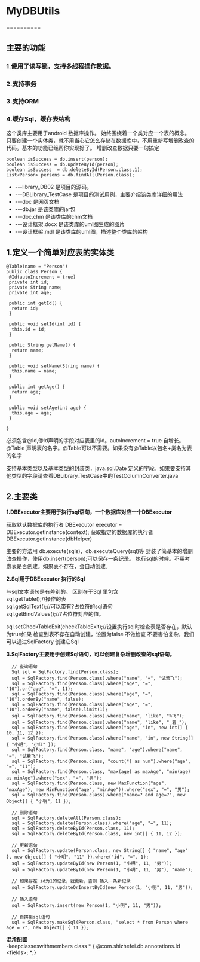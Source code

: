 # MyDBUtils
==========

 主要的功能
-----------------------------------

### 1.使用了读写锁，支持多线程操作数据。
### 2.支持事务
### 3.支持ORM
### 4.缓存Sql，缓存表结构
 
 
这个类库主要用于android 数据库操作。
始终围绕着一个类对应一个表的概念。
只要创建一个实体类，就不用当心它怎么存储在数据库中，不用重新写增删改查的代码。基本的功能已经帮你实现好了。
增删改查数据只要一句搞定
 
    boolean isSuccess = db.insert(person);
    boolean isSuccess = db.updateById(person);
    boolean isSuccess  = db.deleteById(Person.class,1);
    List<Person> persons = db.findAll(Person.class);
 
- ---library_DB02 是项目的源码。
- ---DBLibrary_TestCase 是项目的测试用例，主要介绍该类库详细的用法
- ---doc 是网页文档
- ---db.jar 是该类库的jar包
- ---doc.chm 是该类库的chm文档
- ---设计框架.docx 是该类库的uml图生成的图片
- ---设计框架.mdl 是该类库的uml图，描述整个类库的架构


## 1.定义一个简单对应表的实体类 ##
    @Table(name = "Person")
    public class Person {
     @Id(autoIncrement = true)
     private int id;
     private String name;
     private int age;
     
     public int getId() {
      return id;
     }
     
     public void setId(int id) {
      this.id = id;
     }
     
     public String getName() {
      return name;
     }
     
     public void setName(String name) {
      this.name = name;
     }
     
     public int getAge() {
      return age;
     }
     
     public void setAge(int age) {
      this.age = age;
     }
     
    }
必须包含@Id,@Id声明的字段对应表里的id。autoIncrement = true 自增长。
@Table 声明表的名字。@Table可以不需要。如果没有@Table以包名+类名为表的名字
 
支持基本类型以及基本类型的封装类，java.sql.Date 定义的字段。如果要支持其他类型的字段请查看DBLibrary_TestCase中的TestColumnConverter.java
 
## 2.主要类 ##
 
 
**1.DBExecutor主要用于执行sql语句，一个数据库对应一个DBExecutor**
 
  获取默认数据库的执行者
  DBExecutor executor = DBExecutor.getInstance(context);
  获取指定的数据库的执行者
  DBExecutor.getInstance(dbHelper)
 
  主要的方法用 db.execute(sqls)，db.executeQuery(sql)等
  封装了简基本的增删改查操作，使用db.insert(person);可以保存一条记录。
  执行sql的时候。不用考虑表是否创建。如果表不存在，会自动创建。
 
**2.Sql用于DBExecutor 执行的Sql**

  与sql文本语句是有差别的。 
  区别在于Sql 里包含    
  sql.getTable();//操作的表  
  sql.getSqlText();//可以带有?占位符的sql语句  
  sql.getBindValues();//?占位符对应的值。  

  sql.setCheckTableExit(checkTableExit);//设置执行sql时检查表是否存在，默认为true如果
  检查到表不存在自动创建，设置为false 不做检查
  不要害怕复杂，我们可以通过SqlFactory 创建它Sql
 
**3.SqlFactory主要用于创建Sql语句，可以创建复杂增删改查的sql语句。**
  
      // 查询语句
      Sql sql = SqlFactory.find(Person.class);
      sql = SqlFactory.find(Person.class).where("name", "=", "试着飞");
      sql = SqlFactory.find(Person.class).where("age", "=", "10").or("age", "=", 11);
      sql = SqlFactory.find(Person.class).where("age", "=", "10").orderBy("name", false);
      sql = SqlFactory.find(Person.class).where("age", "=", "10").orderBy("name", false).limit(1);
      sql = SqlFactory.find(Person.class).where("name", "like", "%飞");
      sql = SqlFactory.find(Person.class).where("name", "like", "_着_");
      sql = SqlFactory.find(Person.class).where("age", "in", new int[] { 10, 11, 12 });
      sql = SqlFactory.find(Person.class).where("name", "in", new String[] { "小明", "小红" });
      sql = SqlFactory.find(Person.class, "name", "age").where("name", "=", "试着飞");
      sql = SqlFactory.find(Person.class, "count(*) as num").where("age", "=", "11");
      sql = SqlFactory.find(Person.class, "max(age) as maxAge", "min(age) as minAge").where("sex", "=", "男");
      sql = SqlFactory.find(Person.class, new MaxFunction("age", "maxAge"), new MinFunction("age", "minAge")).where("sex", "=", "男");
      sql = SqlFactory.find(Person.class).where("name=? and age=?", new Object[] { "小明", 11 });
     
      // 删除语句
      sql = SqlFactory.deleteAll(Person.class);
      sql = SqlFactory.delete(Person.class).where("age", "=", 11);
      sql = SqlFactory.deleteById(Person.class, 11);
      sql = SqlFactory.deleteById(Person.class, new int[] { 11, 12 });
     
      // 更新语句
      sql = SqlFactory.update(Person.class, new String[] { "name", "age" }, new Object[] { "小明", "11" }).where("id", "=", 1);
      sql = SqlFactory.updateById(new Person(1, "小明", 11, "男"));
      sql = SqlFactory.updateById(new Person(1, "小明", 11, "男"), "name");
     
      // 如果存在 id为1的记录，就更新，否则 插入一条新记录
      sql = SqlFactory.updateOrInsertById(new Person(1, "小明", 11, "男"));
     
      // 插入语句
      sql = SqlFactory.insert(new Person(1, "小明", 11, "男"));
     
      // 自拼接sql语句
      sql = SqlFactory.makeSql(Person.class, "select * from Person where age = ?", new Object[] { 11 });
  
  **混淆配置**  
       -keepclasseswithmembers class * { @com.shizhefei.db.annotations.Id \<fields\>;  *;}  
